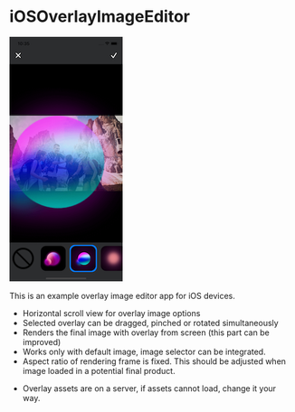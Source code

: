 # iOSOverlayImageEditor

![Image of Overlay Image Editor](https://github.com/YucelPeynirci/iOSOverlayImageEditor/blob/master/Simulator%20Screen%20Shot%20-%20iPhone%2011%20-%202020-08-17%20at%2022.35.01.png)

This is an example overlay image editor app for iOS devices.

- Horizontal scroll view for overlay image options
- Selected overlay can be dragged, pinched or rotated simultaneously
- Renders the final image with overlay from screen (this part can be improved)
- Works only with default image, image selector can be integrated.
- Aspect ratio of rendering frame is fixed. This should be adjusted when image loaded in a potential final product.

* Overlay assets are on a server, if assets cannot load, change it your way.
